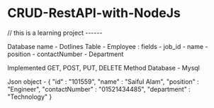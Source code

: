 # CRUD-RestAPI-with-NodeJs

// this is a learning project ------


Database name - Dotlines
Table - Employee
  : fields
		- job_id
		- name
		- position
		- contactNumber
		- Department

Implemented GET, POST, PUT, DELETE Method
Database - Mysql 



Json object -
{
	"id" : "101559",
	"name" : "Saiful Alam",
	"position" : "Engineer",
	"contactNumber" : "01521434485",
	"department" : "Technology"
}
